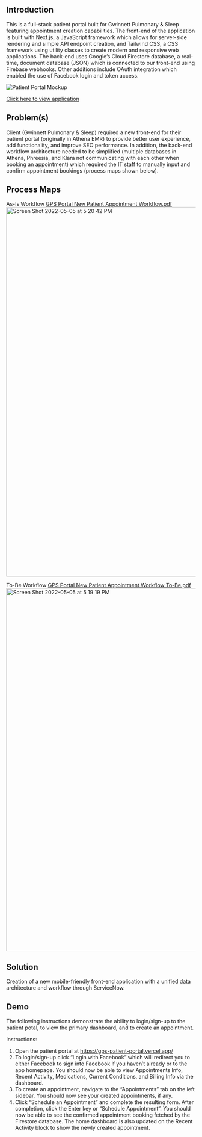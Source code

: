 ## Introduction

This is a full-stack patient portal built for Gwinnett Pulmonary & Sleep featuring appointment creation capabilities. The front-end of the application is built with Next.js, a JavaScript framework which allows for server-side rendering and simple API endpoint creation, and Tailwind CSS, a CSS framework using utility classes to create modern and responsive web applications. The back-end uses Google’s Cloud Firestore database, a real-time, document database (JSON) which is connected to our front-end using Firebase webhooks. Other additions include OAuth integration which enabled the use of Facebook login and token access.

![Patient Portal Mockup](https://user-images.githubusercontent.com/84104582/167009991-17258aab-b164-423f-9463-d7eaad443fa8.png)

[Click here to view application](https://gps-patient-portal.vercel.app/)

## Problem(s)

Client (Gwinnett Pulmonary & Sleep) required a new front-end for their patient portal (originally in Athena EMR) to provide better user experience, add functionality, and improve SEO performance. In addition, the back-end workflow architecture needed to be simplified (multiple databases in Athena, Phreesia, and Klara not communicating with each other when booking an appointment) which required the IT staff to manually input and confirm appointment bookings (process maps shown below).

## Process Maps

As-Is Workflow
[GPS Portal New Patient Appointment Workflow.pdf](https://github.com/stephenfcan/gps_patient-portal/files/8636084/GPS.Portal.New.Patient.Appointment.Workflow.pdf)
<img width="983" alt="Screen Shot 2022-05-05 at 5 20 42 PM" src="https://user-images.githubusercontent.com/84104582/167027600-4f4800e4-4a41-444b-84cc-dc344ea33843.png">

To-Be Workflow
[GPS Portal New Patient Appointment Workflow To-Be.pdf](https://github.com/stephenfcan/gps_patient-portal/files/8636093/GPS.Portal.New.Patient.Appointment.Workflow.Copy.pdf)
<img width="965" alt="Screen Shot 2022-05-05 at 5 19 19 PM" src="https://user-images.githubusercontent.com/84104582/167027421-98ce3fe6-29a2-453d-ae5d-68841fd640b7.png">

## Solution

Creation of a new mobile-friendly front-end application with a unified data architecture and workflow through ServiceNow.

## Demo

The following instructions demonstrate the ability to login/sign-up to the patient potal, to view the primary dashboard, and to create an appointment.

Instructions:
1. Open the patient portal at https://gps-patient-portal.vercel.app/
2. To login/sign-up click “Login with Facebook” which will redirect you to either Facebook to sign into Facebook if you haven’t already or to the app homepage. You should now be able to view Appointments Info, Recent Activity, Medications, Current Conditions, and Billing Info via the dashboard.
3. To create an appointment, navigate to the “Appointments” tab on the left sidebar. You should now see your created appointments, if any.
4. Click “Schedule an Appointment” and complete the resulting form. After completion, click the Enter key or “Schedule Appointment”. You should now be able to see the confirmed appointment booking fetched by the Firestore database. The home dashboard is also updated on the Recent Activity block to show the newly created appointment.


